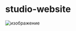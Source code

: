 # studio-website

![изображение](https://github.com/sergbbg/studio-website-js/assets/58991921/a77fb800-ee70-4d4c-b114-93fd26c484e8)

